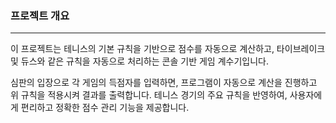 <h3>프로젝트 개요</h3>
<hr>

<p>이 프로젝트는 테니스의 기본 규칙을 기반으로 점수를 자동으로 계산하고, 타이브레이크 및 듀스와 같은 규칙을 자동으로 처리하는 콘솔 기반 게임 계수기입니다.

심판의 입장으로 각 게임의 득점자를 입력하면, 프로그램이 자동으로 계산을 진행하고 위 규칙을 적용시켜 결과를 출력합니다. 테니스 경기의 주요 규칙을 반영하여, 사용자에게 편리하고 정확한 점수 관리 기능을 제공합니다.</p>

